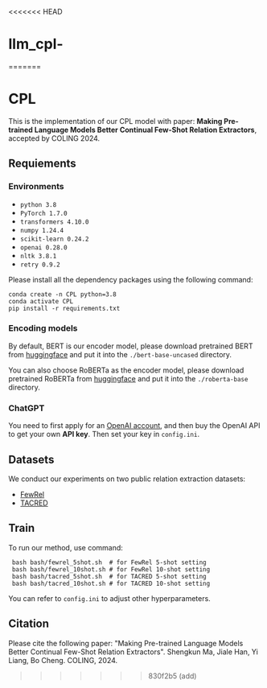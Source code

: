 <<<<<<< HEAD
# llm_cpl-
=======
# CPL
This is the implementation of our CPL model with paper:
 **Making Pre-trained Language Models Better Continual Few-Shot Relation Extractors**, accepted by COLING 2024.

## Requiements
### Environments
- `python 3.8`
- `PyTorch 1.7.0`
- `transformers 4.10.0`
- `numpy 1.24.4`
- `scikit-learn 0.24.2`
- `openai 0.28.0`
- `nltk 3.8.1`
- `retry 0.9.2`

Please install all the dependency packages using the following command:
```
conda create -n CPL python=3.8
conda activate CPL
pip install -r requirements.txt
```

### Encoding models
By default, BERT is our encoder model, please download pretrained BERT from [huggingface](https://huggingface.co/models) and put it into the `./bert-base-uncased` directory.

You can also choose RoBERTa as the encoder model, please download pretrained RoBERTa from [huggingface](https://huggingface.co/models) and put it into the `./roberta-base` directory.

### ChatGPT
You need to first apply for an [OpenAI account](https://platform.openai.com/), and then buy the OpenAI API to get your own **API key**. Then set your key in `config.ini`.



## Datasets
We conduct our experiments on two public relation extraction datasets:
- [FewRel](https://github.com/thunlp/FewRel)
- [TACRED](https://nlp.stanford.edu/projects/tacred/)


## Train
To run our method, use command: 
 ```
  bash bash/fewrel_5shot.sh  # for FewRel 5-shot setting
  bash bash/fewrel_10shot.sh # for FewRel 10-shot setting
  bash bash/tacred_5shot.sh  # for TACRED 5-shot setting
  bash bash/tacred_10shot.sh # for TACRED 10-shot setting
```

You can refer to `config.ini` to adjust other hyperparameters.

## Citation
Please cite the following paper: "Making Pre-trained Language Models Better Continual Few-Shot Relation Extractors". Shengkun Ma, Jiale Han, Yi Liang, Bo Cheng. COLING, 2024.
>>>>>>> 830f2b5 (add)
